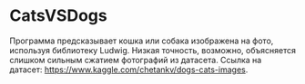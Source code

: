 # CatsVSDogs
Программа предсказывает кошка или собака изображена на фото, используя библиотеку Ludwig. 
Низкая точность, возможно, объясняется слишком сильным сжатием фотографий из датасета. Ссылка на датасет: https://www.kaggle.com/chetankv/dogs-cats-images.
